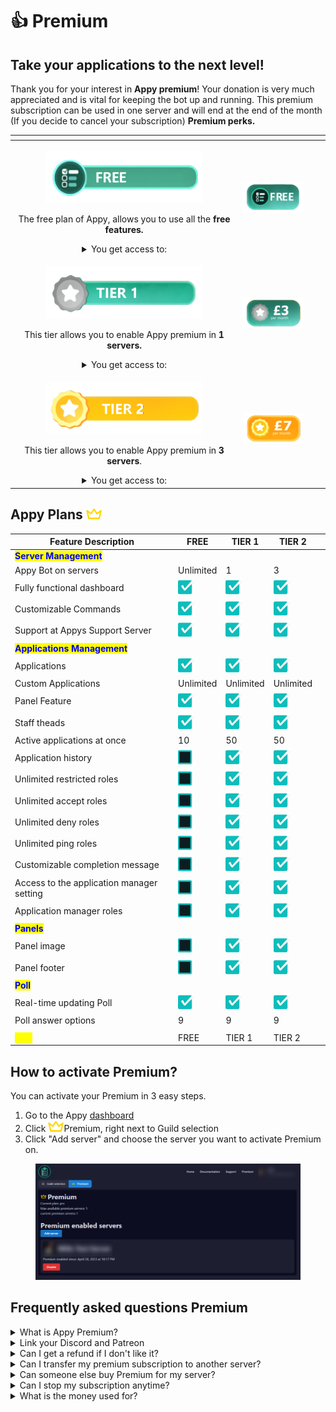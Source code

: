 # 👍 Premium

## Take your applications to the next level!

Thank you for your interest in **Appy premium**! Your donation is very much appreciated and is vital for keeping the bot up and running. This premium subscription can be used in one server and will end at the end of the month (If you decide to cancel your subscription) **Premium perks.**

<table data-view="cards"><thead><tr><th align="center"></th><th align="center"></th><th data-hidden data-card-target data-type="content-ref"></th><th data-hidden data-card-cover data-type="files"></th></tr></thead><tbody><tr><td align="center"><p><img src="../.gitbook/assets/Free" alt=""></p><p>The free plan of Appy, allows you to use all the <strong>free features.</strong></p><details><summary>You get access to:</summary><ul><li>Applications with cutom Accept or Deny options</li><li>App Panel - a unique way to allow users to apply for applications with ease</li><li>Appy Poll - with real-time updating results</li></ul></details></td><td align="center"><img src="../.gitbook/assets/Price Free" alt=""></td><td></td><td></td></tr><tr><td align="center"><p><img src="../.gitbook/assets/Tier 1" alt=""></p><p>This tier allows you to enable Appy premium in <strong>1 servers.</strong></p><details><summary>You get access to:</summary><ul><li>Application history</li><li>Unlimited restricted roles</li><li>Unlimited accept roles</li><li>Unlimited deny roles</li><li>Unlimited ping roles</li><li>Customizable completion message</li></ul></details></td><td align="center"><img src="../.gitbook/assets/Price 3" alt=""></td><td></td><td></td></tr><tr><td align="center"><p><img src="../.gitbook/assets/Tier 2" alt=""></p><p>This tier allows you to enable Appy premium in <strong>3 servers</strong>.</p><details><summary>You get access to:</summary><ul><li>Includes everything from previous tier</li><li>Appy premium for <strong>3 of your servers</strong></li></ul></details></td><td align="center"><img src="../.gitbook/assets/Price 7" alt=""></td><td></td><td></td></tr></tbody></table>

## Appy Plans ![](../.gitbook/assets/Crown.png)

| Feature Description                                          | FREE                                    | TIER 1                                  | TIER 2                                  |   |
| ------------------------------------------------------------ | --------------------------------------- | --------------------------------------- | --------------------------------------- | - |
| <mark style="color:blue;">**Server Management**</mark>       |                                         |                                         |                                         |   |
| Appy Bot on servers                                          | Unlimited                               | 1                                       | 3                                       |   |
| Fully functional dashboard                                   | ![](<../.gitbook/assets/image (2).png>) | ![](<../.gitbook/assets/image (2).png>) | ![](<../.gitbook/assets/image (2).png>) |   |
| Customizable Commands                                        | ![](<../.gitbook/assets/image (2).png>) | ![](<../.gitbook/assets/image (2).png>) | ![](<../.gitbook/assets/image (2).png>) |   |
| Support at Appys Support Server                              | ![](<../.gitbook/assets/image (2).png>) | ![](<../.gitbook/assets/image (2).png>) | ![](<../.gitbook/assets/image (2).png>) |   |
| <mark style="color:blue;">**Applications Management**</mark> |                                         |                                         |                                         |   |
| Applications                                                 | ![](<../.gitbook/assets/image (2).png>) | ![](<../.gitbook/assets/image (2).png>) | ![](<../.gitbook/assets/image (2).png>) |   |
| Custom Applications                                          | Unlimited                               | Unlimited                               | Unlimited                               |   |
| Panel Feature                                                | ![](<../.gitbook/assets/image (2).png>) | ![](<../.gitbook/assets/image (2).png>) | ![](<../.gitbook/assets/image (2).png>) |   |
| Staff theads                                                 | ![](<../.gitbook/assets/image (2).png>) | ![](<../.gitbook/assets/image (2).png>) | ![](<../.gitbook/assets/image (2).png>) |   |
| Active applications at once                                  | 10                                      | 50                                      | 50                                      |   |
| Application history                                          | ![](<../.gitbook/assets/image (1).png>) | ![](<../.gitbook/assets/image (2).png>) | ![](<../.gitbook/assets/image (2).png>) |   |
| Unlimited restricted roles                                   | ![](<../.gitbook/assets/image (1).png>) | ![](<../.gitbook/assets/image (2).png>) | ![](<../.gitbook/assets/image (2).png>) |   |
| Unlimited accept roles                                       | ![](<../.gitbook/assets/image (1).png>) | ![](<../.gitbook/assets/image (2).png>) | ![](<../.gitbook/assets/image (2).png>) |   |
| Unlimited deny roles                                         | ![](<../.gitbook/assets/image (1).png>) | ![](<../.gitbook/assets/image (2).png>) | ![](<../.gitbook/assets/image (2).png>) |   |
| Unlimited ping roles                                         | ![](<../.gitbook/assets/image (1).png>) | ![](<../.gitbook/assets/image (2).png>) | ![](<../.gitbook/assets/image (2).png>) |   |
| Customizable completion message                              | ![](<../.gitbook/assets/image (1).png>) | ![](<../.gitbook/assets/image (2).png>) | ![](<../.gitbook/assets/image (2).png>) |   |
| Access to the application manager setting                    | ![](<../.gitbook/assets/image (1).png>) | ![](<../.gitbook/assets/image (2).png>) | ![](<../.gitbook/assets/image (2).png>) |   |
| Application manager roles                                    | ![](<../.gitbook/assets/image (1).png>) | ![](<../.gitbook/assets/image (2).png>) | ![](<../.gitbook/assets/image (2).png>) |   |
| <mark style="color:blue;">**Panels**</mark>                  |                                         |                                         |                                         |   |
| Panel image                                                  | ![](<../.gitbook/assets/image (1).png>) | ![](<../.gitbook/assets/image (2).png>) | ![](<../.gitbook/assets/image (2).png>) |   |
| Panel footer                                                 | ![](<../.gitbook/assets/image (1).png>) | ![](<../.gitbook/assets/image (2).png>) | ![](<../.gitbook/assets/image (2).png>) |   |
| <mark style="color:blue;">**Poll**</mark>                    |                                         |                                         |                                         |   |
| Real-time updating Poll                                      | ![](<../.gitbook/assets/image (2).png>) | ![](<../.gitbook/assets/image (2).png>) | ![](<../.gitbook/assets/image (2).png>) |   |
| Poll answer options                                          | 9                                       | 9                                       | 9                                       |   |
|                                                              |                                         |                                         |                                         |   |
| <mark style="color:yellow;">**GET**</mark>                   | FREE                                    | TIER 1                                  | TIER 2                                  |   |

## How to activate Premium?

You can activate your Premium in 3 easy steps.&#x20;

1. Go to the Appy [dashboard](https://appybot.xyz/dashboard?selected=premium)&#x20;
2. Click ![](../.gitbook/assets/Crown.png)Premium, right next to Guild selection
3. Click "Add server" and choose the server you want to activate Premium on.&#x20;

<figure><img src="../.gitbook/assets/Premium" alt=""><figcaption></figcaption></figure>

## Frequently asked questions Premium

<details>

<summary>What is Appy Premium?</summary>

Take your applications to the next level with Appy premium! \
Appy premium offer some features that are not in the free version of Appy.&#x20;

These features will help with better management of your applications.\
They are particularly suitable for larger communities or communities that have many applications at the same time.

</details>

<details>

<summary>Link your Discord and Patreon</summary>

In order to know who has bought Premium, you will need to link your discord and patreon together.

</details>

<details>

<summary>Can I get a refund if I don't like it?</summary>

If, unexpectedly, you do not like Appy Premium after your purchase, you can get a refund within 24 hours of your purchase.

</details>

<details>

<summary>Can I transfer my premium subscription to another server?</summary>

If you want your Premium moved from one server to another server.&#x20;

1. Go to the ![](../.gitbook/assets/Crown.png)Premium side on the dashboard.&#x20;
2. Click on Disable at the server you want to cancel it on
3. Click on Activate on the server you want to enable the Premium on.&#x20;

Your Premium will not be transfered to the new server. _This can take a few minutes._

</details>

<details>

<summary>Can someone else buy Premium for my server?</summary>

If you are a team on your server and you want Premium. \
It does not need to be you as the owner of the server who buys it, just as long as the person who buys Premium has the right permissions on the server.

</details>

<details>

<summary>Can I stop my subscription anytime?</summary>

You can cancel your subscription anytime and will end at the end of the month.&#x20;

</details>

<details>

<summary>What is the money used for?</summary>

Appy is a bot which requires powerful hardware and softwares. The money you pay for Appy Premium will help keep the bot up and running

</details>
